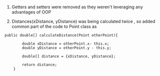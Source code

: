 
1. Getters and setters were removed as they weren't leveraging any advantages of OOP

2. Distances(xDistance, yDistance) was being calculated twice , so added common part of the code to Point class as

```
public double[] calculateDistance(Point otherPoint){

        double xDistance = otherPoint.x- this.x;
        double yDistance = otherPoint.y - this.y;

        double[] distance = {xDistance, yDistance};

        return distance;
    }
```